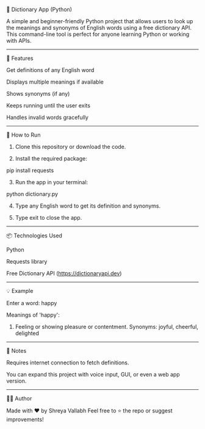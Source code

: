 📖 Dictionary App (Python)

A simple and beginner-friendly Python project that allows users to look up the meanings and synonyms of English words using a free dictionary API. This command-line tool is perfect for anyone learning Python or working with APIs.


---

🔧 Features

Get definitions of any English word

Displays multiple meanings if available

Shows synonyms (if any)

Keeps running until the user exits

Handles invalid words gracefully



---

🚀 How to Run

1. Clone this repository or download the code.


2. Install the required package:

pip install requests


3. Run the app in your terminal:

python dictionary.py


4. Type any English word to get its definition and synonyms.


5. Type exit to close the app.




---

📦 Technologies Used

Python

Requests library

Free Dictionary API (https://dictionaryapi.dev)



---

💡 Example

Enter a word: happy

Meanings of 'happy':
1. Feeling or showing pleasure or contentment.
   Synonyms: joyful, cheerful, delighted


---

📌 Notes

Requires internet connection to fetch definitions.

You can expand this project with voice input, GUI, or even a web app version.



---

👩‍💻 Author

Made with ❤ by Shreya Vallabh
Feel free to ⭐ the repo or suggest improvements!

